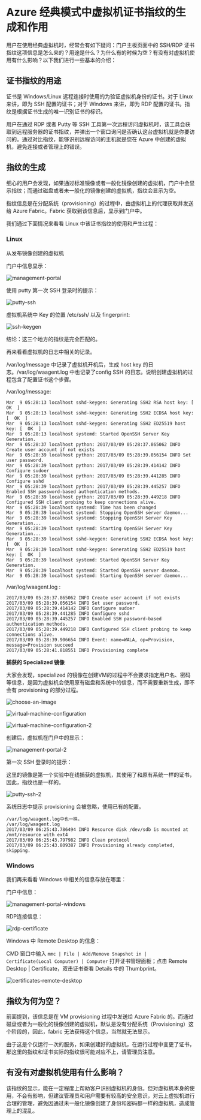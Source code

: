 <properties
    pageTitle="Azure 经典模式中虚拟机证书指纹的生成和作用"
    description="Azure 经典模式中虚拟机证书指纹的生成和作用"
    service=""
    resource="virtualmachines"
    authors="Qi Li"
    displayOrder=""
    selfHelpType=""
    supportTopicIds=""
    productPesIds=""
    resourceTags="Power BI Embedded, REST API"
    cloudEnvironments="MoonCake" />
<tags
    ms.service="virtual-machines-aog"
    ms.date=""
    wacn.date="03/28/2017" />

# Azure 经典模式中虚拟机证书指纹的生成和作用

用户在使用经典虚拟机时，经常会有如下疑问：门户主板页面中的 SSH/RDP 证书指纹这项信息是怎么来的？用途是什么？为什么有的时候为空？有没有对虚拟机使用有什么影响？以下我们进行一些基本的介绍：

## 证书指纹的用途

证书是 Windows/Linux 远程连接时使用的为验证虚拟机身份的证书。对于 Linux 来讲，即为 SSH 配置的证书；对于 Windows 来讲，即为 RDP 配置的证书。指纹是根据证书生成的唯一识别证书的标识。

用户在通过 RDP 或者 Putty 等 SSH 工具第一次远程访问虚拟机时，该工具会获取到远程服务器的证书指纹，并弹出一个窗口询问是否确认这台虚拟机就是你要访问的。通过对比指纹，能够识别远程访问的主机就是您在 Azure 中创建的虚拟机，避免连接或者管理上的错误。

## 指纹的生成

细心的用户会发现，如果通过标准镜像或者一般化镜像创建的虚拟机，门户中会显示指纹；而通过磁盘或者未一般化的镜像创建的虚拟机，指纹会显示为空。

指纹信息是在分配系统（provisioning）的过程中，由虚拟机上的代理获取并发送给 Azure Fabric。Fabric 获取到该信息后，显示到门户中。

我们通过下面情况来看看 Linux 中该证书指纹的使用和产生过程：

### Linux

从发布镜像创建的虚拟机

门户中信息显示：

![management-portal](./media/aog-virtual-machines-ssh-certificate-thumbprint/management-portal.png)

使用 putty 第一次 SSH 登录时的提示：

![putty-ssh](./media/aog-virtual-machines-ssh-certificate-thumbprint/putty-ssh.png)

虚拟机系统中 Key 的位置 /etc/ssh/ 以及 fingerprint:

![ssh-keygen](./media/aog-virtual-machines-ssh-certificate-thumbprint/ssh-keygen.png)

结论：这三个地方的指纹是完全匹配的。

再来看看虚拟机的日志中相关的记录。

/var/log/message 中记录了虚拟机开机后，生成 host key 的日志。/var/log/waagent.log 中也记录了config SSH 的日志。说明创建虚拟机的过程包含了配置证书这个步骤。

/var/log/message:

    Mar  9 05:28:13 localhost sshd-keygen: Generating SSH2 RSA host key: [  OK  ]
    Mar  9 05:28:13 localhost sshd-keygen: Generating SSH2 ECDSA host key: [  OK  ]
    Mar  9 05:28:13 localhost sshd-keygen: Generating SSH2 ED25519 host key: [  OK  ]
    Mar  9 05:28:13 localhost systemd: Started OpenSSH Server Key Generation.
    Mar  9 05:28:37 localhost python: 2017/03/09 05:28:37.865062 INFO Create user account if not exists
    Mar  9 05:28:39 localhost python: 2017/03/09 05:28:39.056154 INFO Set user password.
    Mar  9 05:28:39 localhost python: 2017/03/09 05:28:39.414142 INFO Configure sudoer
    Mar  9 05:28:39 localhost python: 2017/03/09 05:28:39.441285 INFO Configure sshd
    Mar  9 05:28:39 localhost python: 2017/03/09 05:28:39.445257 INFO Enabled SSH password-based authentication methods.
    Mar  9 05:28:39 localhost python: 2017/03/09 05:28:39.449218 INFO Configured SSH client probing to keep connections alive.
    Mar  9 05:28:39 localhost systemd: Time has been changed
    Mar  9 05:28:39 localhost systemd: Stopping OpenSSH server daemon...
    Mar  9 05:28:39 localhost systemd: Stopping OpenSSH Server Key Generation...
    Mar  9 05:28:39 localhost systemd: Starting OpenSSH Server Key Generation...
    Mar  9 05:28:39 localhost sshd-keygen: Generating SSH2 ECDSA host key: [  OK  ]
    Mar  9 05:28:39 localhost sshd-keygen: Generating SSH2 ED25519 host key: [  OK  ]
    Mar  9 05:28:39 localhost systemd: Started OpenSSH Server Key Generation.
    Mar  9 05:28:39 localhost systemd: Started OpenSSH server daemon.
    Mar  9 05:28:39 localhost systemd: Starting OpenSSH server daemon...

/var/log/waagent.log :

    2017/03/09 05:28:37.865062 INFO Create user account if not exists
    2017/03/09 05:28:39.056154 INFO Set user password.
    2017/03/09 05:28:39.414142 INFO Configure sudoer
    2017/03/09 05:28:39.441285 INFO Configure sshd
    2017/03/09 05:28:39.445257 INFO Enabled SSH password-based authentication methods.
    2017/03/09 05:28:39.449218 INFO Configured SSH client probing to keep connections alive.
    2017/03/09 05:28:39.906654 INFO Event: name=WALA, op=Provision, message=Provision succeed
    2017/03/09 05:28:41.818551 INFO Provisioning complete

**捕获的 Specialized 镜像**

大家会发现，specialized 的镜像在创建VM的过程中不会要求指定用户名、密码等信息，是因为虚拟机会使用原有磁盘和系统中的信息，而不需要重新生成，即不会有 provisioning 的部分过程。

![choose-an-image](./media/aog-virtual-machines-ssh-certificate-thumbprint/choose-an-image.png)

![virtual-machine-configuration](./media/aog-virtual-machines-ssh-certificate-thumbprint/virtual-machine-configuration.png)

![virtual-machine-configuration-2](./media/aog-virtual-machines-ssh-certificate-thumbprint/virtual-machine-configuration-2.png)

创建后，虚拟机在门户中的显示：

![management-portal-2](./media/aog-virtual-machines-ssh-certificate-thumbprint/management-portal-2.png)

第一次 SSH 登录时的提示：

这里的镜像是第一个实验中在线捕获的虚拟机，其使用了和原有系统一样的证书，因此，指纹也是一样的。

![putty-ssh-2](./media/aog-virtual-machines-ssh-certificate-thumbprint/putty-ssh-2.png)

系统日志中提示 provisioning 会被忽略，使用已有的配置。

    /var/log/waagent.log中也一样。
    /var/log/waagent.log
    2017/03/09 06:25:43.786494 INFO Resource disk /dev/sdb is mounted at /mnt/resource with ext4
    2017/03/09 06:25:43.797982 INFO Clean protocol
    2017/03/09 06:25:43.809387 INFO Provisioning already completed, skipping.

### Windows

我们再来看看 Windows 中相关的信息存放在哪里：

门户中信息：

![management-portal-windows](./media/aog-virtual-machines-ssh-certificate-thumbprint/management-portal-windows.png)

RDP连接信息：

![rdp-certificate](./media/aog-virtual-machines-ssh-certificate-thumbprint/rdp-certificate.png)

Windows 中 Remote Desktop 的信息：

CMD 窗口中输入 `mmc | File | Add/Remove Snapshot in | Certificate(Local Computer) | Computer` 打开证书管理面板；点击 Remote Desktop | Certificate，双击证书查看 Details 中的 Thumbprint。

![certificates-remote-desktop](./media/aog-virtual-machines-ssh-certificate-thumbprint/certificates-remote-desktop.png)

## 指纹为何为空？

前面提到，该信息是在 VM provisioning 过程中发送给 Azure Fabric 的。而通过磁盘或者为一般化的镜像创建的虚拟机，默认是没有分配系统（Provisioning）这个阶段的，因此，fabric 无法获得这个信息，当然就无法显示。

由于这是个仅运行一次的服务，如果创建好的虚拟机，在运行过程中变更了证书，那这里的指纹和证书实际的指纹很可能对应不上，请管理员注意。

## 有没有对虚拟机使用有什么影响？

该指纹的显示，能在一定程度上帮助客户识别虚拟机的身份。但对虚拟机本身的使用，不会有影响，但建议管理员和用户需要有较高的安全意识，对云上虚拟机进行合理的管理，避免因通过未一般化镜像创建了身份和密码都一样的虚拟机，造成管理上的混乱。